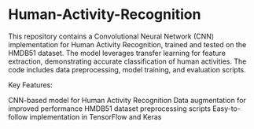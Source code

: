 # Human-Activity-Recognition

This repository contains a Convolutional Neural Network (CNN) implementation for Human Activity Recognition, trained and tested on the HMDB51 dataset. The model leverages transfer learning for feature extraction, demonstrating accurate classification of human activities. The code includes data preprocessing, model training, and evaluation scripts.

Key Features:

CNN-based model for Human Activity Recognition
Data augmentation for improved performance
HMDB51 dataset preprocessing scripts
Easy-to-follow implementation in TensorFlow and Keras
